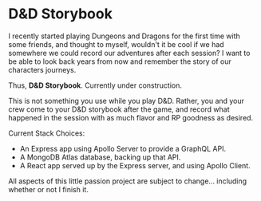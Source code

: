 # **D&D Storybook**

I recently started playing Dungeons and Dragons for the first time with some friends, and thought to myself, wouldn't it be cool if we had somewhere we could record our adventures after each session? I want to be able to look back years from now and remember the story of our characters journeys.

Thus, **D&D Storybook**. Currently under construction. 

This is not something you use while you play D&D. Rather, you and your crew come to your D&D storybook after the game, and record what happened in the session with as much flavor and RP goodness as desired.

Current Stack Choices:

- An Express app using Apollo Server to provide a GraphQL API.
- A MongoDB Atlas database, backing up that API.
- A React app served up by the Express server, and using Apollo Client.

All aspects of this little passion project are subject to change... including whether or not I finish it.
